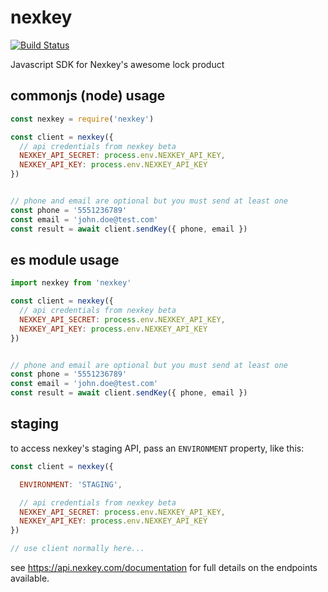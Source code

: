 # nexkey

[![Build Status](https://travis-ci.org/mreinstein/nexkey.svg?branch=master)](https://travis-ci.org/mreinstein/nexkey)

Javascript SDK for Nexkey's awesome lock product



## commonjs (node) usage

```javascript
const nexkey = require('nexkey')

const client = nexkey({
  // api credentials from nexkey beta
  NEXKEY_API_SECRET: process.env.NEXKEY_API_KEY,
  NEXKEY_API_KEY: process.env.NEXKEY_API_KEY
})


// phone and email are optional but you must send at least one
const phone = '5551236789'
const email = 'john.doe@test.com'
const result = await client.sendKey({ phone, email })

```


## es module usage

```javascript
import nexkey from 'nexkey'

const client = nexkey({
  // api credentials from nexkey beta
  NEXKEY_API_SECRET: process.env.NEXKEY_API_KEY,
  NEXKEY_API_KEY: process.env.NEXKEY_API_KEY
})


// phone and email are optional but you must send at least one
const phone = '5551236789'
const email = 'john.doe@test.com'
const result = await client.sendKey({ phone, email })

```


## staging

to access nexkey's staging API, pass an `ENVIRONMENT` property, like this:

```javascript
const client = nexkey({

  ENVIRONMENT: 'STAGING',

  // api credentials from nexkey beta
  NEXKEY_API_SECRET: process.env.NEXKEY_API_KEY,
  NEXKEY_API_KEY: process.env.NEXKEY_API_KEY
})

// use client normally here...

```


see https://api.nexkey.com/documentation for full details on the endpoints available.
